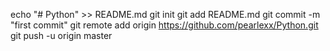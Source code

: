 echo "# Python" >> README.md
git init
git add README.md
git commit -m "first commit"
git remote add origin https://github.com/pearlexx/Python.git
git push -u origin master
